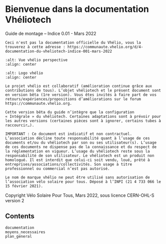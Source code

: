 Bienvenue dans la documentation Vhéliotech
===================================

Guide de montage – Indice 0.01 - Mars 2022

```{important}
Ceci n'est pas la documentation officielle du Vhélio, vous la trouverez à cette adresse : https://communaute.vhelio.org/d/4-documentation-du-vheliotech-indice-001-mars-2022
```

```{image} img/vhelio.png
:alt: Vue vhélio perspective
:align: center
```

```{image} img/vhelio_logo.png
:alt: Logo vhélio
:align: center
```
```{note}
Le projet vhélio est collaboratif (amélioration continue grâce aux contributions de tous). L’objet vhéliotech et le présent document sont en version bêta (1re version). Vous êtes invités à faire part de vos retours/expériences/propositions d’améliorations sur le forum https://communaute.vhelio.org.

Cette version bêta du guide n’intègre que la configuration « Intégrale » du vhéliotech. Certaines adaptations sont à prévoir pour les autres versions (certaines pièces sont à ignorer, certains tubes à raccourcir…).
```

```{important}
IMPORTANT : Ce document est indicatif et non contractuel. L’association décline toute responsabilité quant à l’usage de ces documents et/ou du vhéliotech par son ou ses utilisateur(s). L’usage de ces documents ne dispense pas de la connaissance et du respect de la réglementation en vigueur. L’usage du vhéliotech reste sous la responsabilité de son utilisateur. Le vhéliotech est un produit non homologué. Il est interdit que celui-ci soit vendu, loué, prêté à entreprises/associations/collectivités. Son usage à titre professionnel ou commercial n’est pas autorisé.

Le nom de marque vhélio ne peut être utilisé sans autorisation de l’association vélo solaire pour tous. Déposé à l’INPI (21 4 733 066 le 15 février 2021).
```

Copyright Vélo Solaire Pour Tous, Mars 2022, sous licence CERN-OHL-S version 2

## Contents


```{toctree}
documentation
moyens_necessaires
plan_general
```
